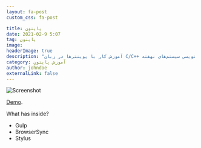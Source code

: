 ```yaml
---
layout: fa-post
custom_css: fa-post

title: پایتون
date: 2021-02-9 5:07
tag: پایتون
image:
headerImage: true
description: "آموزش کار با پوینتر‌ها در زبان C/C++ جهت استفاده در برنامه نویسی سیستم‌های نهفته"
category: آموزش پایتون
author: johndoe
externalLink: false
---
```


![Screenshot](.png)

[Demo](https:///). 


What has inside?

- Gulp
- BrowserSync
- Stylus


